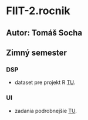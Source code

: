 # FIIT-2.rocnik

## Autor: Tomáš Socha

## Zimný semester

### DSP 

- dataset pre projekt R [TU](https://www.kaggle.com/rounakbanik/the-movies-dataset?select=movies_metadata.csv&fbclid=IwAR1E5LesLbi9dERP-_UHDIH24iqTgNlTe_5Bj1lRC3ehxv6oOoU_uYjh0dU).


### UI

- zadania podrobnejšie [TU](http://www2.fiit.stuba.sk/~kapustik/cviceniaUI.html).

